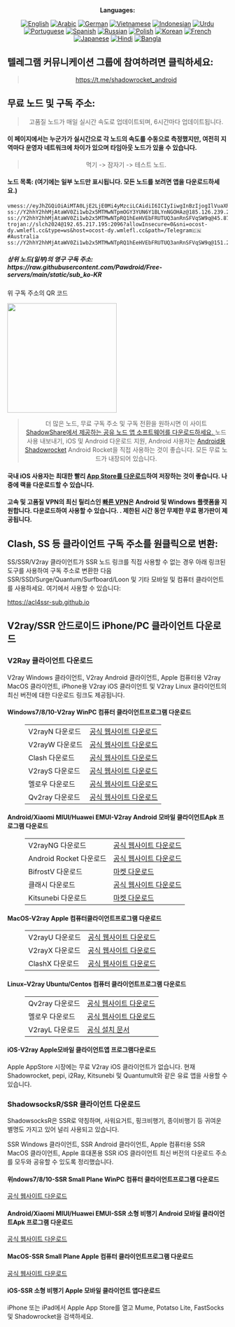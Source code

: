 
<div align="center">

**Languages:**

[![English](https://img.shields.io/badge/Language-English-red?style=for-the-badge)](README-en.md)
[![Arabic](https://img.shields.io/badge/Language-Arabic-red?style=for-the-badge)](README-ar.md)
[![German](https://img.shields.io/badge/Language-German-red?style=for-the-badge)](README-de.md)
[![Vietnamese](https://img.shields.io/badge/Language-Vietnamese-red?style=for-the-badge)](README-vi.md)
[![Indonesian](https://img.shields.io/badge/Language-Indonesian-red?style=for-the-badge)](README-id.md)
[![Urdu](https://img.shields.io/badge/Language-Urdu-red?style=for-the-badge)](README-ur-PK.md)
[![Portuguese](https://img.shields.io/badge/Language-Portuguese-red?style=for-the-badge)](README-pt-BR.md)
[![Spanish](https://img.shields.io/badge/Language-Spanish-red?style=for-the-badge)](README-es.md)
[![Russian](https://img.shields.io/badge/Language-Russian-red?style=for-the-badge)](README-ru.md)
[![Polish](https://img.shields.io/badge/Language-Polish-red?style=for-the-badge)](README-pl.md)
[![Korean](https://img.shields.io/badge/Language-Korean-red?style=for-the-badge)](README-ko-KR.md)
[![French](https://img.shields.io/badge/Language-French-red?style=for-the-badge)](README-fr.md)
[![Japanese](https://img.shields.io/badge/Language-Japanese-red?style=for-the-badge)](README-ja.md)
[![Hindi](https://img.shields.io/badge/Language-Hindi-red?style=for-the-badge)](README-hi.md)
[![Bangla](https://img.shields.io/badge/Language-Bangla-red?style=for-the-badge)](README-bn.md)

</div>
<h2>텔레그램 커뮤니케이션 그룹에 참여하려면 클릭하세요:</h2>
 <blockquote>
 <p style="text-align: center;"><a href="https://t.me/shadowrocket_android">https://t.me/shadowrocket_android</a></p>
 </blockquote>
 <h2>무료 노드 및 구독 주소:</h2>
 <blockquote>
 <p style="text-align: center;">고품질 노드가 매일 실시간 속도로 업데이트되며, 6시간마다 업데이트됩니다.</p>
 </blockquote>
 <h4>이 페이지에서는 누군가가 실시간으로 각 노드의 속도를 수동으로 측정했지만, 여전히 지역마다 운영자 네트워크에 차이가 있으며 타임아웃 노드가 있을 수 있습니다. </h4>
 <blockquote>
 <p style="text-align: center;">먹기 -> 잠자기 -> 테스트 노드. </p>
 </blockquote>
 <h4>노드 목록: (여기에는 일부 노드만 표시됩니다. 모든 노드를 보려면 앱을 다운로드하세요.)</h4>
    
```
vmess://eyJhZGQiOiAiMTA0LjE2LjE0Mi4yMzciLCAidiI6ICIyIiwgInBzIjogIlVuaXRlZCBTdGF0ZXMiLCAicG9ydCI6IDQ0MywgImlkIjogImIxOTBlOWJkLWUxMWUtNDMwNS1iZTE3LTIxODE1ODhlN2QzMCIsICJhaWQiOiAiMCIsICJuZXQiOiAid3MiLCAidHlwZSI6ICIiLCAiaG9zdCI6ICJjaGljaGFrZWJheGliYXhpLmd1b2ppYWppYS5kcGRucy5vcmciLCAicGF0aCI6ICIvIiwgInRscyI6ICJ0bHMifQ==
ss://Y2hhY2hhMjAtaWV0Zi1wb2x5MTMwNTpmOGY3YUN6Y1BLYnNGOHAz@185.126.239.250:990#Russia
ss://Y2hhY2hhMjAtaWV0Zi1wb2x5MTMwNTpRQ1hEeHVEbFRUTUQ3anRnSFVqSW9q@45.87.175.166:8080#Lithuania
trojan://slch2024@192.65.217.195:2096?allowInsecure=0&sni=ocost-dy.wmlefl.cc&type=ws&host=ocost-dy.wmlefl.cc&path=/Telegram🇨🇳#Australia
ss://Y2hhY2hhMjAtaWV0Zi1wb2x5MTMwNTpRQ1hEeHVEbFRUTUQ3anRnSFVqSW9q@151.242.251.147:8080#Iran
```
<h5>상위 노드(일부)의 영구 구독 주소: https://raw.githubusercontent.com/Pawdroid/Free-servers/main/static/sub_ko-KR</h5>
 <p>위 구독 주소의 QR 코드</p>
 <img src='https://raw.githubusercontent.com/Pawdroid/Free-servers/main/static/sub_ko-KR.png' width=250 height=250>
 <blockquote style='text-align: center;'>더 많은 노드, 무료 구독 주소 및 구독 전환을 원하시면 이 사이트 <a href='https://shadowsharing.com'>ShadowShare에서 제공하는 공유 노드 앱 소프트웨어를 다운로드하세요. </a> 노드 사용 내보내기, iOS 및 Android 다운로드 지원, Android 사용자는 <a href='https://github.com/Pawdroid/shadowrocket_for_android'>Android용 Shadowrocket</a> Android Rocket을 직접 사용하는 것이 좋습니다. 모든 무료 노드가 내장되어 있습니다. </blockquote>
 <h4>국내 iOS 사용자는 최대한 빨리 <a href='https://apps.apple.com/cn/app/shadowshare/id1612647259'>App Store를 다운로드</a>하여 저장하는 것이 좋습니다. 나중에 랙을 다운로드할 수 있습니다.</h4>
 <h4>고속 및 고품질 VPN의 최신 릴리스인 <a href='https://pawdollvpn.com'>빠른 VPN</a>은 Android 및 Windows 플랫폼을 지원합니다. 다운로드하여 사용할 수 있습니다. . 제한된 시간 동안 무제한 무료 평가판이 제공됩니다. </h4>
 <div class="nv-content-wrap 항목-콘텐츠">
 <h2>Clash, SS 등 클라이언트 구독 주소를 원클릭으로 변환:</h2>
 <p>SS/SSR/V2ray 클라이언트가 SSR 노드 링크를 직접 사용할 수 없는 경우 아래 링크된 도구를 사용하여 구독 주소로 변환한 다음 SSR/SSD/Surge/Quantum/Surfboard/Loon 및 기타 모바일 및 컴퓨터 클라이언트를 사용하세요. 여기에서 사용할 수 있습니다:</p>
 <p><a href="https://acl4ssr-sub.github.io" target="_blank" rel="noreferrer noopener nofollow">https://acl4ssr-sub.github.io</a></p>
 <h2>V2ray/SSR 안드로이드 iPhone/PC 클라이언트 다운로드</h2>
 <h3>V2Ray 클라이언트 다운로드</h3>
 <p>V2ray Windows 클라이언트, V2ray Android 클라이언트, Apple 컴퓨터용 V2ray MacOS 클라이언트, iPhone용 V2ray iOS 클라이언트 및 V2ray Linux 클라이언트의 최신 버전에 대한 다운로드 링크도 제공됩니다. </p>
 <h4>Windows7/8/10-<strong>V2ray WinPC 컴퓨터 클라이언트</strong>프로그램 다운로드</h4>
 <Figure class="wp-block-table alignwide is-style-stripes"><table><tbody><tr><td>V2rayN 다운로드</td><td><a href="https://github. com/2dust/v2rayN/releases" target="_blank" rel="noreferrer noopener">공식 웹사이트 다운로드</a></td></tr><tr><td>V2rayW 다운로드</td><td> <a href="https://github.com/Cenmrev/V2RayW/releases" target="_blank" rel="noreferrer noopener">공식 웹사이트 다운로드</a></td></tr><tr><td> Clash 다운로드</td><td><a href="https://github.com/Fndroid/clash_for_windows_pkg/releases" target="_blank" rel="noreferrer noopener">공식 웹사이트 다운로드</a></td> </tr><tr><td>V2rayS 다운로드</td><td><a href="https://github.com/Shinlor/V2RayS/releases" target="_blank" rel="noreferrer noopener"> 공식 웹사이트 다운로드</a></td></tr><tr><td>멜로우 다운로드</td><td><a href="https://github.com/mellow-io/mellow/releases" target="_blank" rel="noreferrer noopener">공식 웹사이트 다운로드</a></td></tr><tr><td>Qv2ray 다운로드</td><td><a href= "https://github.com/Qv2ray/Qv2ray" target="_blank" rel="noreferrer noopener">공식 웹사이트 다운로드</a></td></tr></tbody></table></figure>
 <h4><strong>Android/Xiaomi MIUI/Huawei EMUI-V2ray Android 모바일 클라이언트</strong>Apk 프로그램 다운로드</h4>
 <Figure class="wp-block-table alignwide is-style-stripes"><table><tbody><tr><td>V2rayNG 다운로드</td><td><a href="https://github. com/2dust/v2rayNG/releases" target="_blank" rel="noreferrer noopener">공식 웹사이트 다운로드</a></td></tr><tr><td>Android Rocket 다운로드</td><td><a href="https://github.com/Pawdroid/shadowrocket_for_android/releases" target="_blank" rel="noreferrer noopener">공식 웹사이트 다운로드</a></td></tr><tr> <td>BifrostV 다운로드</td><td><a rel="noreferrer noopener" href="https://www.appsapk.com/downloading/latest/com.github.dawndiy.bifrostv-0.6.8.apk " target="_blank">마켓 다운로드</a></td></tr><tr><td>클래시 다운로드</td><td><a href="https://github.com/Kr328/ClashForAndroid/releases" target="_blank" rel="noreferrer noopener">공식 웹사이트 다운로드</a></td></tr><tr><td>Kitsunebi 다운로드</td><td><a rel =" noreferrer noopener" href="https://apkpure.com/kitsunebi/fun.kitsunebi.kitsunebi4android" target="_blank">마켓 다운로드</a></td></tr></tbody></table></figure>
 <h4><strong>MacOS-V2ray <strong>Apple 컴퓨터</strong>클라이언트</strong>프로그램 다운로드</h4>
 <Figure class="wp-block-table alignwide is-style-stripes"><table><tbody><tr><td>V2rayU 다운로드</td><td><a href="https://github. com/yanue/V2rayU/releases" target="_blank" rel="noreferrer noopener">공식 웹사이트 다운로드</a></td></tr><tr><td>V2rayX 다운로드</td><td> <a href="https://github.com/Cenmrev/V2RayX/releases" target="_blank" rel="noreferrer noopener">공식 웹사이트 다운로드</a></td></tr><tr><td> ClashX 다운로드</td><td><a href="https://github.com/yichengchen/clashX/releases" target="_blank" rel="noreferrer noopener">공식 웹사이트 다운로드</a></td> </tr></tbody></table></Figure>
 <h4><strong>Linux</strong>–<strong>V2ray Ubuntu/Centos 컴퓨터 클라이언트</strong>프로그램 다운로드</h4>
 <Figure class="wp-block-table alignwide is-style-stripes"><table><tbody><tr><td>Qv2ray 다운로드</td><td><a href="https://github. com/Qv2ray/Qv2ray" target="_blank" rel="noreferrer noopener">공식 웹사이트 다운로드</a></td></tr><tr><td>멜로우 다운로드</td><td><a href ="https://github.com/mellow-io/mellow/releases" target="_blank" rel="noreferrer noopener">공식 웹사이트 다운로드</a></td></tr><tr><td> V2rayL 다운로드</td><td><a rel="noreferrer noopener" href="https://github.com/jiangxufeng/v2rayL" target="_blank">공식 설치 문서</a></td></tr></tbody></table></Figure>
 <h4>iOS-<strong>V2ray Apple<strong>모바일 클라이언트</strong>앱 프로그램</strong>다운로드</h4>
 <p>Apple AppStore 시장에는 무료 V2ray iOS 클라이언트가 없습니다. 현재 Shadowrocket, pepi, i2Ray, Kitsunebi 및 Quantumult와 같은 유료 앱을 사용할 수 있습니다. </p>
 <h3>ShadowsocksR/SSR 클라이언트 다운로드</h3>
 <p>ShadowsocksR은 SSR로 약칭하며, 사워요거트, 핑크비행기, 종이비행기 등 귀여운 별명도 가지고 있어 널리 사용되고 있습니다. </p>
 <p>SSR Windows 클라이언트, SSR Android 클라이언트, Apple 컴퓨터용 SSR MacOS 클라이언트, Apple 휴대폰용 SSR iOS 클라이언트 최신 버전의 다운로드 주소를 모두와 공유할 수 있도록 정리했습니다. </p>
 <h4><strong>위ndows7/8/10-<strong>SSR Small Plane WinPC 컴퓨터 클라이언트</strong>프로그램 다운로드</strong></h4>
 <p><a rel="noreferrer noopener" href="https://github.com/shadowsocksrr/shadowsocksr-csharp/releases" target="_blank">공식 웹사이트 다운로드</a></p>
 <h4><strong><strong>Android/Xiaomi MIUI/Huawei EMUI-SSR 소형 비행기 Android 모바일 클라이언트</strong>Apk 프로그램 다운로드</strong></h4>
 <p><a rel="noreferrer noopener" href="https://github.com/shadowsocksrr/shadowsocksr-android/releases" target="_blank">공식 웹사이트 다운로드</a></p>
 <h4><strong><strong>MacOS-SSR Small Plane Apple 컴퓨터 클라이언트</strong>프로그램 다운로드</strong></h4>
 <p><a href="https://github.com/qinyuhang/ShadowsocksX-NG-R/releases" target="_blank" rel="noreferrer noopener">공식 웹사이트 다운로드</a></p>
 <h4><strong>iOS-<strong>SSR 소형 비행기 Apple 모바일 클라이언트 앱</strong></strong>다운로드</h4>
 <p>iPhone 또는 iPad에서 Apple App Store를 열고 Mume, Potatso Lite, FastSocks 및 Shadowrocket을 검색하세요. </p></div>
    